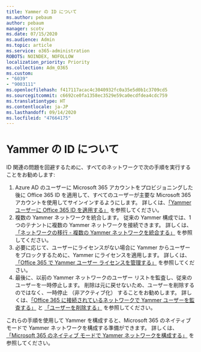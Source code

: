```yaml
---
title: Yammer の ID について
ms.author: pebaum
author: pebaum
manager: scotv
ms.date: 07/15/2020
ms.audience: Admin
ms.topic: article
ms.service: o365-administration
ROBOTS: NOINDEX, NOFOLLOW
localization_priority: Priority
ms.collection: Adm_O365
ms.custom:
- "6039"
- "9003111"
ms.openlocfilehash: f417117acac4c3040932fc0a35e5d0b1c3709cd5
ms.sourcegitcommit: c6692ce0fa1358ec3529e59ca0ecdfdea4cdc759
ms.translationtype: HT
ms.contentlocale: ja-JP
ms.lasthandoff: 09/14/2020
ms.locfileid: "47664175"
---
```

# <a name="about-identity-in-yammer"></a>Yammer の ID について

ID 関連の問題を回避するために、すべてのネットワークで次の手順を実行することをお勧めします:

1. Azure AD のユーザーに Microsoft 365 アカウントをプロビジョニングした後に Office 365 ID を適用して、すべてのユーザーが主要な Microsoft 365 アカウントを使用してサインインするようにします。 詳しくは、[「Yammer ユーザーに Office 365 ID を適用する」](https://docs.microsoft.com/yammer/configure-your-yammer-network/enforce-office-365-identity) を参照してください。
2. 複数の Yammer ネットワークを統合します。 従来の Yammer 構成では、1 つのテナントに複数の Yammer ネットワークを接続できます。 詳しくは、[「ネットワークの移行 - 複数の Yammer ネットワークを統合する」](https://docs.microsoft.com/yammer/configure-your-yammer-network/consolidate-multiple-yammer-networks) を参照してください。
3. 必要に応じて、ユーザーにライセンスがない場合に Yammer からユーザーをブロックするために、Yammer にライセンスを適用します。 詳しくは、[「Office 365 で Yammer ユーザー ライセンスを管理する」](https://docs.microsoft.com/yammer/manage-yammer-users/manage-yammer-licenses-in-office-365) を参照してください。
4. 最後に、以前の Yammer ネットワークのユーザー リストを監査し、従来のユーザーを一時停止します。 削除は元に戻せないため、ユーザーを削除するのではなく、一時停止 （非アクティブ化） することをお勧めします。 詳しくは、[「Office 365 に接続されているネットワークで Yammer ユーザーを監査する」](https://docs.microsoft.com/yammer/manage-yammer-users/audit-users-connected-to-office-365) と [「ユーザーを削除する」](https://docs.microsoft.com/yammer/manage-yammer-users/add-block-or-remove-users#remove-users) を参照してください。

これらの手順を使用して Yammer を構成すると、Microsoft 365 のネイティブ モードで Yammer ネットワークを構成する準備ができます。 詳しくは、[「Microsoft 365 のネイティブ モードで Yammer ネットワークを構成する」](https://docs.microsoft.com/yammer/configure-your-yammer-network/native-mode) を参照してください。